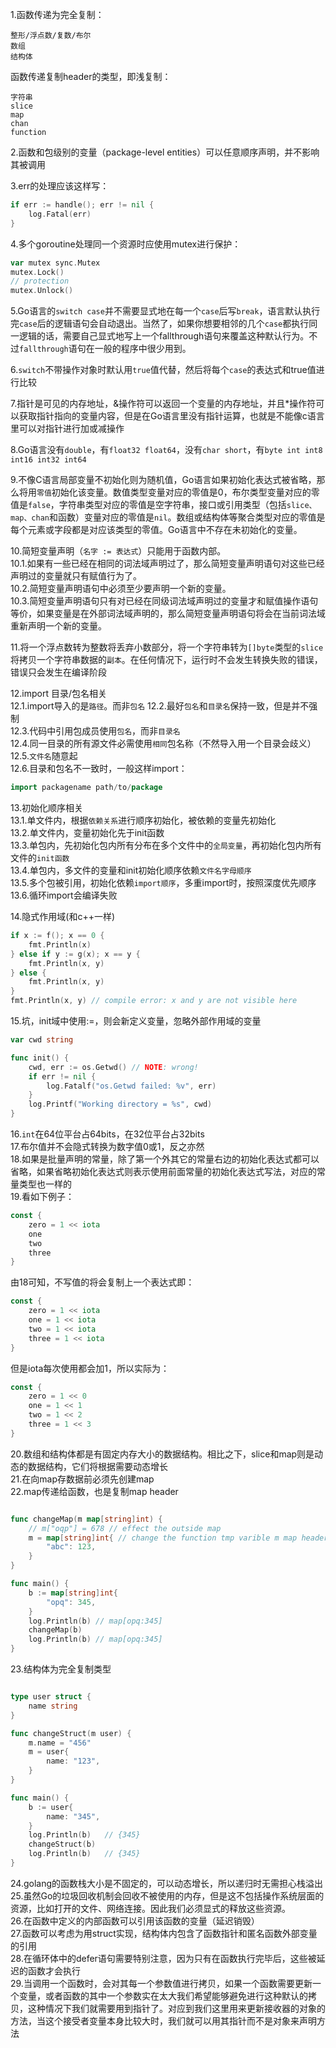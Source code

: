 1.函数传递为完全复制：  
```
整形/浮点数/复数/布尔
数组
结构体
```
 函数传递复制header的类型，即浅复制：
 ```
 字符串
 slice
 map
 chan
 function
 ``` 
2.函数和包级别的变量（package-level entities）可以任意顺序声明，并不影响其被调用  
  
3.err的处理应该这样写：  
```go
if err := handle(); err != nil {
    log.Fatal(err)
}
```
4.多个goroutine处理同一个资源时应使用mutex进行保护：  
```go
var mutex sync.Mutex
mutex.Lock()
// protection
mutex.Unlock()
```
5.Go语言的```switch case```并不需要显式地在每一个```case```后写```break```，语言默认执行完```case```后的逻辑语句会自动退出。当然了，如果你想要相邻的几个```case```都执行同一逻辑的话，需要自己显式地写上一个fallthrough语句来覆盖这种默认行为。不过```fallthrough```语句在一般的程序中很少用到。  
   
6.```switch```不带操作对象时默认用```true```值代替，然后将每个```case```的表达式和true值进行比较  
  
7.指针是可见的内存地址，&操作符可以返回一个变量的内存地址，并且*操作符可以获取指针指向的变量内容，但是在Go语言里没有指针运算，也就是不能像c语言里可以对指针进行加或减操作  
  
8.Go语言没有```double```，有```float32 float64```，没有```char short```，有```byte int int8 int16 int32 int64```  
  
9.不像C语言局部变量不初始化则为随机值，Go语言如果初始化表达式被省略，那么将用```零值```初始化该变量。数值类型变量对应的零值是0，布尔类型变量对应的零值是```false```，字符串类型对应的零值是空字符串，接口或引用类型（包括```slice、map、chan```和函数）变量对应的零值是```nil```。数组或结构体等聚合类型对应的零值是每个元素或字段都是对应该类型的零值。Go语言中不存在未初始化的变量。  
  
10.简短变量声明（```名字 := 表达式```）只能用于函数内部。  
10.1.如果有一些已经在相同的词法域声明过了，那么简短变量声明语句对这些已经声明过的变量就只有赋值行为了。  
10.2.简短变量声明语句中必须至少要声明一个新的变量。  
10.3.简短变量声明语句只有对已经在同级词法域声明过的变量才和赋值操作语句等价，如果变量是在外部词法域声明的，那么简短变量声明语句将会在当前词法域重新声明一个新的变量。  
  
11.将一个浮点数转为整数将丢弃小数部分，将一个字符串转为```[]byte```类型的```slice```将拷贝一个字符串数据的```副本```。在任何情况下，运行时不会发生转换失败的错误，错误只会发生在编译阶段  
  
12.import 目录/包名相关  
12.1.import导入的是```路径```。而非```包名``` 
12.2.最好```包名```和```目录名```保持一致，但是并不强制  
12.3.代码中引用包成员使用```包名```，而非```目录名```  
12.4.同一目录的所有源文件必需使用```相同```包名称（不然导入用一个目录会歧义）  
12.5.```文件名```随意起  
12.6.目录和包名不一致时，一般这样import：
```go
import packagename path/to/package
```
  
13.初始化顺序相关  
13.1.单文件内，根据```依赖关系```进行顺序初始化，被依赖的变量先初始化  
13.2.单文件内，变量初始化先于init函数  
13.3.单包内，先初始化包内所有分布在多个文件中的```全局变量```，再初始化包内所有文件的```init函数```  
13.4.单包内，多文件的变量和init初始化顺序依赖```文件名字母顺序```  
13.5.多个包被引用，初始化依赖```import顺序```，多重import时，按照深度优先顺序  
13.6.循环import会编译失败    

14.隐式作用域(和c++一样)
```go
if x := f(); x == 0 {
    fmt.Println(x)
} else if y := g(x); x == y {
    fmt.Println(x, y)
} else {
    fmt.Println(x, y)
}
fmt.Println(x, y) // compile error: x and y are not visible here
```
  
15.坑，init域中使用:=，则会新定义变量，忽略外部作用域的变量
```go
var cwd string

func init() {
    cwd, err := os.Getwd() // NOTE: wrong!
    if err != nil {
        log.Fatalf("os.Getwd failed: %v", err)
    }
    log.Printf("Working directory = %s", cwd)
}
```
16.```int```在64位平台占64bits，在32位平台占32bits  
17.布尔值并不会隐式转换为数字值0或1，反之亦然  
18.如果是批量声明的常量，除了第一个外其它的常量右边的初始化表达式都可以省略，如果省略初始化表达式则表示使用前面常量的初始化表达式写法，对应的常量类型也一样的  
19.看如下例子：
```go
const {
    zero = 1 << iota
    one
    two
    three
}
```
由18可知，不写值的将会复制上一个表达式即：
```go
const {
    zero = 1 << iota
    one = 1 << iota
    two = 1 << iota
    three = 1 << iota
}
```
但是iota每次使用都会加1，所以实际为：
```go
const {
    zero = 1 << 0
    one = 1 << 1
    two = 1 << 2
    three = 1 << 3
}
```
20.数组和结构体都是有固定内存大小的数据结构。相比之下，slice和map则是动态的数据结构，它们将根据需要动态增长  
21.在向map存数据前必须先创建map  
22.map传递给函数，也是复制map header
```go

func changeMap(m map[string]int) {
    // m["oqp"] = 678 // effect the outside map
	m = map[string]int{ // change the function tmp varible m map header, has nothing to effect the outside map
		"abc": 123,
	}
}

func main() {
	b := map[string]int{
		"opq": 345,
	}
	log.Println(b) // map[opq:345]
	changeMap(b)
	log.Println(b) // map[opq:345]
}
```
23.结构体为完全复制类型
```go

type user struct {
	name string
}

func changeStruct(m user) {
	m.name = "456"
	m = user{
		name: "123",
	}
}

func main() {
	b := user{
		name: "345",
	}
	log.Println(b)   // {345}
	changeStruct(b)
	log.Println(b)   // {345}
}
```
24.golang的函数栈大小是不固定的，可以动态增长，所以递归时无需担心栈溢出  
25.虽然Go的垃圾回收机制会回收不被使用的内存，但是这不包括操作系统层面的资源，比如打开的文件、网络连接。因此我们必须显式的释放这些资源。  
26.在函数中定义的内部函数可以引用该函数的变量（延迟销毁）  
27.函数可以考虑为用struct实现，结构体内包含了函数指针和匿名函数外部变量的引用  
28.在循环体中的defer语句需要特别注意，因为只有在函数执行完毕后，这些被延迟的函数才会执行  
29.当调用一个函数时，会对其每一个参数值进行拷贝，如果一个函数需要更新一个变量，或者函数的其中一个参数实在太大我们希望能够避免进行这种默认的拷贝，这种情况下我们就需要用到指针了。对应到我们这里用来更新接收器的对象的方法，当这个接受者变量本身比较大时，我们就可以用其指针而不是对象来声明方法  
